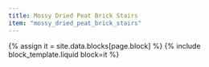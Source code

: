 ```yaml
---
title: Mossy Dried Peat Brick Stairs
item: "mossy_dried_peat_brick_stairs"
---
```


{% assign it = site.data.blocks[page.block] %}
{% include block_template.liquid block=it %}

